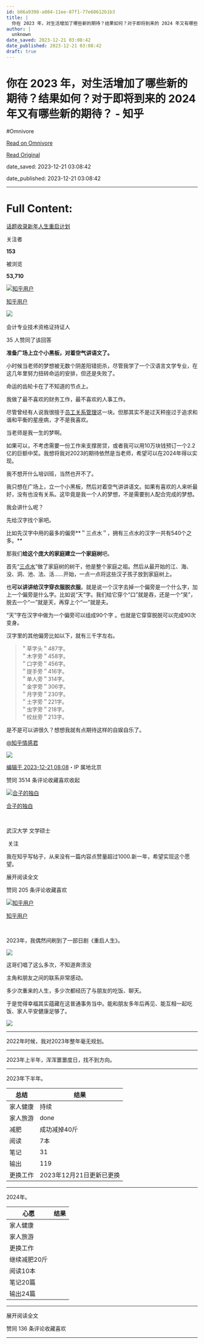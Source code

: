 ```yaml
---
id: b86a9398-a084-11ee-87f1-77e68612b1b3
title: |
  你在 2023 年，对生活增加了哪些新的期待？结果如何？对于即将到来的 2024 年又有哪些新的期待？ - 知乎
author: |
  unknown
date_saved: 2023-12-21 03:08:42
date_published: 2023-12-21 03:08:42
draft: true
---
```


# 你在 2023 年，对生活增加了哪些新的期待？结果如何？对于即将到来的 2024 年又有哪些新的期待？ - 知乎
#Omnivore

[Read on Omnivore](https://omnivore.app/me/2023-2024-18c8fd65763)

[Read Original](https://www.zhihu.com/question/633815006/answer/3322127137)

date_saved: 2023-12-21 03:08:42

date_published: 2023-12-21 03:08:42

--- 

# Full Content: 

[话题收录新年人生重启计划](https://www.zhihu.com/topic/28965160)

关注者

**153**

被浏览

**53,710**

[![知乎用户](https://proxy-prod.omnivore-image-cache.app/0x0,s1k6P3vhItmfYpQfwZpE14dsekOoh81VHGWiw8CXzPG0/https://picx.zhimg.com/v2-abed1a8c04700ba7d72b45195223e0ff_l.jpg?source=2c26e567)](https://www.zhihu.com/people/f6c4aa9a5e47fbf376a097b007b809d2)

[知乎用户](https://www.zhihu.com/people/f6c4aa9a5e47fbf376a097b007b809d2)

[​](https://www.zhihu.com/question/48510028)​![](https://proxy-prod.omnivore-image-cache.app/0x0,sRpP1H2oa_TfsDLpATwsIt6ipVLRN7HlUZGTch2Ee4JQ/https://picx.zhimg.com/v2-4812630bc27d642f7cafcd6cdeca3d7a.jpg?source=88ceefae)

会计专业技术资格证持证人

35 人赞同了该回答

**准备广场上立个小黑板，对着空气讲语文了。**

小时候当老师的梦想被无数个阴差阳错扼杀，尽管我学了一个汉语言文学专业，在这几年里努力扭转命运的安排，但还是失败了。

命运的齿轮卡在了不知道的节点上。

我做了最不喜欢的财务工作，最不喜欢的人事工作。

尽管曾经有人说我很擅于[员工关系管理](https://www.zhihu.com/search?q=%E5%91%98%E5%B7%A5%E5%85%B3%E7%B3%BB%E7%AE%A1%E7%90%86&search%5Fsource=Entity&hybrid%5Fsearch%5Fsource=Entity&hybrid%5Fsearch%5Fextra=%7B%22sourceType%22%3A%22answer%22%2C%22sourceId%22%3A3322127137%7D)这一块。但那其实不是过天秤座过于追求和谐和平衡的星座病，才不是我喜欢。

当老师是我一生的梦啊。

如果可以，不考虑需要一份工作来支撑房贷，或者我可以用10万块钱预订一个2.2亿的巨额中奖。我想将我对2023的期待依然是当老师，希望可以在2024年得以实现。

我不想开什么培训班，当然也开不了。

我只想在广场上，立一个小黑板，然后对着空气讲讲语文。如果有喜欢的人来听最好，没有也没有关系。这毕竟是我一个人的梦想，不是需要别人配合完成的梦想。

我会讲什么呢？

先给汉字找个家吧。

比如先汉字中用的最多的偏旁**＂三点水＂，拥有三点水的汉字一共有540个之多。**

那我们**给这个庞大的家庭建立一个家庭树**吧。

首先“[三点水](https://www.zhihu.com/search?q=%E4%B8%89%E7%82%B9%E6%B0%B4&search%5Fsource=Entity&hybrid%5Fsearch%5Fsource=Entity&hybrid%5Fsearch%5Fextra=%7B%22sourceType%22%3A%22answer%22%2C%22sourceId%22%3A3322127137%7D)”做了家庭树的树干，他是整个家庭之祖。然后从最开始的江、海、没、洞、池、法、活……开始，一点一点将这些汉子孩子放到家庭树上。

也**可以讲讲给汉字穿衣服脱衣服**。就是说一个汉字去掉一个偏旁是一个什么字，加上一个偏旁是什么字。比如说“天”字。我们给它穿个“口”就是吞，还是一个“吴”，脱去一个“一”就是天，再穿上个“一”就是夫。

“天”字在汉字中做为一个偏旁可以组成90个字 。也就是它穿穿脱脱可以完成90次变身。

汉字里的其他偏旁比如以下，就有三千字左右。

> ＂草字头＂487字。  
> ＂木字旁＂458字。  
> ＂口字旁＂456字。  
> ＂提手旁＂416字。  
> ＂单人旁＂314字。  
> ＂金字旁＂306字。  
> ＂月字旁＂230字。  
> ＂土字旁＂221字。  
> ＂虫字旁＂218字。  
> ＂绞丝旁＂213字。

是不是可以讲很久？想想我就有点期待这样的自娱自乐了。

[@知乎情感君](https://www.zhihu.com/people/f10b78873aa69d9bccc0c5ef9ef2d904)

![](https://proxy-prod.omnivore-image-cache.app/989x1280,s68cjfWSVOQdbqO6nkniUdFXMgbrzp3p9EGMDsdnIyAg/https://picx.zhimg.com/50/v2-2c767f7311ec2a9dbe5c0d05a3541417_720w.jpg?source=2c26e567)

[编辑于 2023-12-21 08:08](https://www.zhihu.com/question/633815006/answer/3322127137)・IP 属地北京

​赞同 35​​14 条评论​收藏​喜欢收起​

[![合子的独白](https://proxy-prod.omnivore-image-cache.app/0x0,sdua2IpA8uwdb6_Yb0MsZ4TPMKNblqLL6wh2RTZdxaZE/https://pic1.zhimg.com/v2-d24ed870663f60e7a6b4a38a7e3ed4df_l.jpg?source=1def8aca)](https://www.zhihu.com/people/he-hua-20-86-15)

[合子的独白](https://www.zhihu.com/people/he-hua-20-86-15)

[​](https://www.zhihu.com/question/48510028)

武汉大学 文学硕士

​ 关注

我在知乎写帖子，从来没有一篇内容点赞量超过1000.新一年，希望实现这个愿望。

展开阅读全文​

​赞同 20​​5 条评论​收藏​喜欢

[![知乎用户](https://proxy-prod.omnivore-image-cache.app/0x0,sc7PmXdG24zKshppSSWwRDhgKUBWHo-HOvj-adQUYCH4/https://pic1.zhimg.com/v2-abed1a8c04700ba7d72b45195223e0ff_l.jpg?source=1def8aca)](https://www.zhihu.com/people/913a89956166076960d20cd76cadd7c0)

[知乎用户](https://www.zhihu.com/people/913a89956166076960d20cd76cadd7c0)

​

2023年，我偶然间刷到了一部日剧《重启人生》。

![](https://proxy-prod.omnivore-image-cache.app/480x270,sAYQhYRzsS2F4hg298SgS4ZKtJDFD0qZBMnNwjXSMRwg/https://picx.zhimg.com/50/v2-5d8924f7433780ac895f0e4ded16c8b1_720w.jpg?source=1def8aca)

这哥们唱了这么多次，不知道奔溃没

主角和朋友之间的联系非常感动。

多少次重来的人生，多少次都经历了与朋友的吃饭、聊天。

于是觉得幸福其实蕴藏在这普通事务当中。能和朋友多年后再见、能互相一起吃饭、家人平安健康足够了。

![](https://proxy-prod.omnivore-image-cache.app/1143x0,svplomsURc_uDB5n8Ip9drWmq6I0FrTsHmGZHlM-a9kI/https://pic1.zhimg.com/50/v2-2c7df09030904c6a58240c9a9f7f51ed_720w.jpg?source=1def8aca)

---

2022年时候，我对2023年整年毫无规划。

---

2023年上半年，浑浑噩噩度日，找不到方向。

---

2023年下半年。

| 总结   | 结果               |
| ---- | ---------------- |
| 家人健康 | 持续               |
| 家人旅游 | done             |
| 减肥   | 成功减掉40斤          |
| 阅读   | 7本               |
| 笔记   | 31               |
| 输出   | 119              |
| 更换工作 | 2023年12月21日更新已更换 |

---

2024年。

| 心愿      | 结果 |
| ------- | -- |
| 家人健康    |    |
| 家人旅游    |    |
| 更换工作    |    |
| 继续减肥20斤 |    |
| 阅读10本   |    |
| 笔记20篇   |    |
| 输出24篇   |    |

---

展开阅读全文​

​赞同 13​​6 条评论​收藏​喜欢

---

